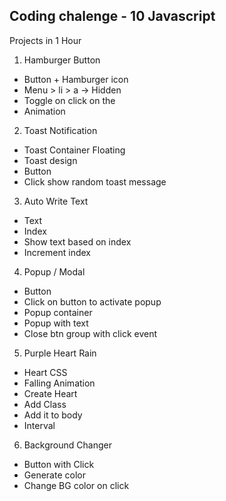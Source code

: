 ## Coding chalenge - 10 Javascript

Projects in 1 Hour

1. Hamburger Button

- Button + Hamburger icon
- Menu > li > a -> Hidden
- Toggle on click on the
- Animation

2. Toast Notification

- Toast Container Floating
- Toast design
- Button
- Click show random toast message

3. Auto Write Text

- Text
- Index
- Show text based on index
- Increment index

4. Popup / Modal

- Button
- Click on button to activate popup
- Popup container
- Popup with text
- Close btn group with click event

5. Purple Heart Rain

- Heart CSS
- Falling Animation
- Create Heart
- Add Class
- Add it to body
- Interval

6. Background Changer

- Button with Click
- Generate color
- Change BG color on click
